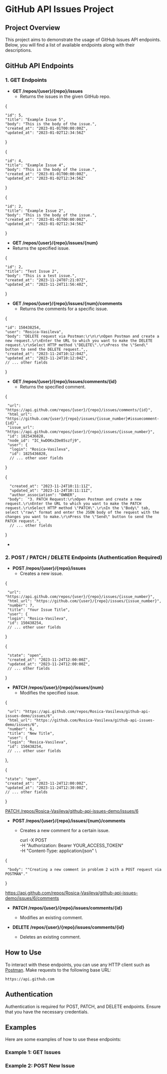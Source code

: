 # GitHub API Issues Project

## Project Overview
This project aims to demonstrate the usage of GitHub Issues API endpoints. Below, you will find a list of available endpoints along with their descriptions.

## GitHub API Endpoints

### 1. GET Endpoints
- **GET /repos/{user}/{repo}/issues**
  - Returns the issues in the given GitHub repo.
 
 {
   
    "id": 5,
    "title": "Example Issue 5",
    "body": "This is the body of the issue.",
    "created_at": "2023-01-01T00:00:00Z",
    "updated_at": "2023-01-02T12:34:56Z"

 }


 {
   
    "id": 4,
    "title": "Example Issue 4",
    "body": "This is the body of the issue.",
    "created_at": "2023-01-01T00:00:00Z",
    "updated_at": "2023-01-02T12:34:56Z"

 }


 {
   
    "id": 2,
    "title": "Example Issue 2",
    "body": "This is the body of the issue.",
    "created_at": "2023-01-01T00:00:00Z",
    "updated_at": "2023-01-02T12:34:56Z"

 }



 - **GET /repos/{user}/{repo}/issues/{num}**
  - Returns the specified issue.
 
{

    "id": 2,
    "title": "Test Issue 2",
    "body": "This is a test issue.",
    "created_at": "2023-11-24T07:21:07Z",
    "updated_at": "2023-11-24T11:56:40Z",

}


- **GET /repos/{user}/{repo}/issues/{num}/comments**
  - Returns the comments for a specific issue.
 
{


    "id": 150438254,
    "user": "Rosica-Vasileva",
    "body": "DELETE request via Postman:\r\n\r\nOpen Postman and create a new request.\r\nEnter the URL to which you want to make the DELETE request.\r\nSelect HTTP method \"DELETE\".\r\nPress the \"Send\" 
    button to send the DELETE request.",,
    "created_at": "2023-11-24T10:12:04Z",
    "updated_at": "2023-11-24T10:12:04Z",
    // ... other fields


}
    

- **GET /repos/{user}/{repo}/issues/comments/{id}**
  - Returns the specified comment.


{
 
     "url": "https://api.github.com/repos/{user}/{repo}/issues/comments/{id}",
     "html_url": "https://github.com/{user}/{repo}/issues/{issue_number}#issuecomment-{id}",
     "issue_url": "https://api.github.com/repos/{user}/{repo}/issues/{issue_number}",
     "id": 1825436828,
     "node_id": "IC_kwDOKxZOe85szfj9",
     "user": {
      "login": "Rosica-Vasileva",
      "id": 1825436828,
      // ... other user fields
    
}
  
{  
  
  
      "created_at": "2023-11-24T10:11:11Z",
      "updated_at": "2023-11-24T10:11:11Z",
      "author_association": "OWNER",
     "body":  "3. PATCH Request:\r\nOpen Postman and create a new request.\r\nEnter the URL to which you want to make the PATCH request.\r\nSelect HTTP method \"PATCH\".\r\nIn the \"Body\" tab, select \"raw\" format and enter the JSON body of the request with the changes you want to make.\r\nPress the \"Send\" button to send the PATCH request.",
      // ... other fields


}


 
  - 

### 2. POST / PATCH / DELETE Endpoints (Authentication Required)
- **POST /repos/{user}/{repo}/issues**
  - Creates a new issue.
 
{
 
     "url": "https://api.github.com/repos/{user}/{repo}/issues/{issue_number}",
     "html_url": "https://github.com/{user}/{repo}/issues/{issue_number}",
     "number": 7,
     "title": "Your Issue Title",
     "user": {
     "login": "Rosica-Vasileva",
     "id": 150438254,
     // ... other user fields
  
  
  }

 
  
  {
    
     
     "state": "open",
     "created_at": "2023-11-24T12:00:00Z",
     "updated_at": "2023-11-24T12:00:00Z",
     // ... other fields


 }


- **PATCH /repos/{user}/{repo}/issues/{num}**
  - Modifies the specified issue.
 
{
     
     "url": "https://api.github.com/repos/Rosica-Vasileva/github-api-issues-demo/issues/6",
     "html_url": "https://github.com/Rosica-Vasileva/github-api-issues-demo/issues/6",
     "number": 6,
     "title": "New Title",
     "user": {
     "login": "Rosica-Vasileva",
     "id": 150438254,
     // ... other user fields
  
  
},
  

{  
  
  
    "state": "open",
    "created_at": "2023-11-24T12:00:00Z",
    "updated_at": "2023-11-24T12:30:00Z",
    // ... other fields


}


 
  [PATCH /repos/Rosica-Vasileva/github-api-issues-demo/issues/6](https://developer.github.com/v3/issues/#update-an-issue)

- **POST /repos/{user}/{repo}/issues/{num}/comments**
  - Creates a new comment for a certain issue.
 
    curl -X POST \
  -H "Authorization: Bearer YOUR_ACCESS_TOKEN" \
  -H "Content-Type: application/json" \

 {


     "body": ""Creating a new comment in problem 2 with a POST request via POSTMAN"."
  

  }


  https://api.github.com/repos/Rosica-Vasileva/github-api-issues-demo/issues/6/comments


- **PATCH /repos/{user}/{repo}/issues/comments/{id}**
  - Modifies an existing comment.

- **DELETE /repos/{user}/{repo}/issues/comments/{id}**
  - Deletes an existing comment.

## How to Use
To interact with these endpoints, you can use any HTTP client such as [Postman](https://www.postman.com/). Make requests to the following base URL:

`https://api.github.com`

## Authentication
Authentication is required for POST, PATCH, and DELETE endpoints. Ensure that you have the necessary credentials.

## Examples
Here are some examples of how to use these endpoints:

### Example 1: GET Issues

### Example 2: POST New Issue
